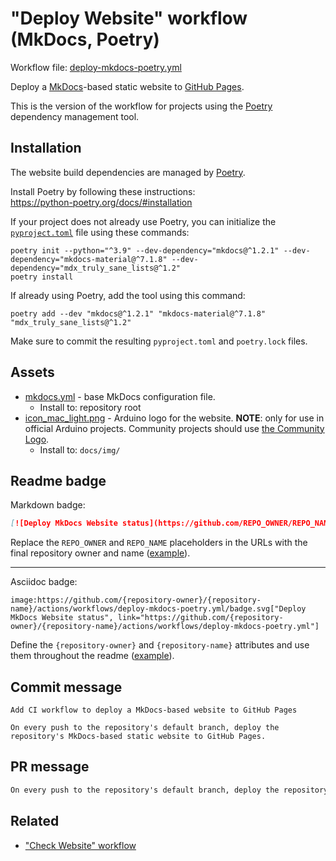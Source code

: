 # "Deploy Website" workflow (MkDocs, Poetry)

Workflow file: [deploy-mkdocs-poetry.yml](deploy-mkdocs-poetry.yml)

Deploy a [MkDocs](https://www.mkdocs.org/)-based static website to [GitHub Pages](https://pages.github.com/).

This is the version of the workflow for projects using the [Poetry](https://python-poetry.org/) dependency management tool.

## Installation

The website build dependencies are managed by [Poetry](https://python-poetry.org/).

Install Poetry by following these instructions:<br />
https://python-poetry.org/docs/#installation

If your project does not already use Poetry, you can initialize the [`pyproject.toml`](https://python-poetry.org/docs/pyproject/) file using these commands:

```
poetry init --python="^3.9" --dev-dependency="mkdocs@^1.2.1" --dev-dependency="mkdocs-material@^7.1.8" --dev-dependency="mdx_truly_sane_lists@^1.2"
poetry install
```

If already using Poetry, add the tool using this command:

```
poetry add --dev "mkdocs@^1.2.1" "mkdocs-material@^7.1.8" "mdx_truly_sane_lists@^1.2"
```

Make sure to commit the resulting `pyproject.toml` and `poetry.lock` files.

## Assets

- [mkdocs.yml](assets/mkdocs/mkdocs.yml) - base MkDocs configuration file.
  - Install to: repository root
- [icon_mac_light.png](assets/mkdocs/icon_mac_light.png) - Arduino logo for the website. **NOTE**: only for use in official Arduino projects. Community projects should use [the Community Logo](https://www.arduino.cc/en/Trademark/CommunityLogo).
  - Install to: `docs/img/`

## Readme badge

Markdown badge:

```markdown
[![Deploy MkDocs Website status](https://github.com/REPO_OWNER/REPO_NAME/actions/workflows/deploy-mkdocs-poetry.yml/badge.svg)](https://github.com/REPO_OWNER/REPO_NAME/actions/workflows/deploy-mkdocs-poetry.yml)
```

Replace the `REPO_OWNER` and `REPO_NAME` placeholders in the URLs with the final repository owner and name ([example](https://raw.githubusercontent.com/arduino-libraries/ArduinoIoTCloud/master/README.md)).

---

Asciidoc badge:

```adoc
image:https://github.com/{repository-owner}/{repository-name}/actions/workflows/deploy-mkdocs-poetry.yml/badge.svg["Deploy MkDocs Website status", link="https://github.com/{repository-owner}/{repository-name}/actions/workflows/deploy-mkdocs-poetry.yml"]
```

Define the `{repository-owner}` and `{repository-name}` attributes and use them throughout the readme ([example](https://raw.githubusercontent.com/arduino-libraries/WiFiNINA/master/README.adoc)).

## Commit message

```
Add CI workflow to deploy a MkDocs-based website to GitHub Pages

On every push to the repository's default branch, deploy the repository's MkDocs-based static website to GitHub Pages.
```

## PR message

```markdown
On every push to the repository's default branch, deploy the repository's [MkDocs](https://www.mkdocs.org/)-based static website to [GitHub Pages](https://pages.github.com/).
```

## Related

- ["Check Website" workflow](check-mkdocs-task.md)
